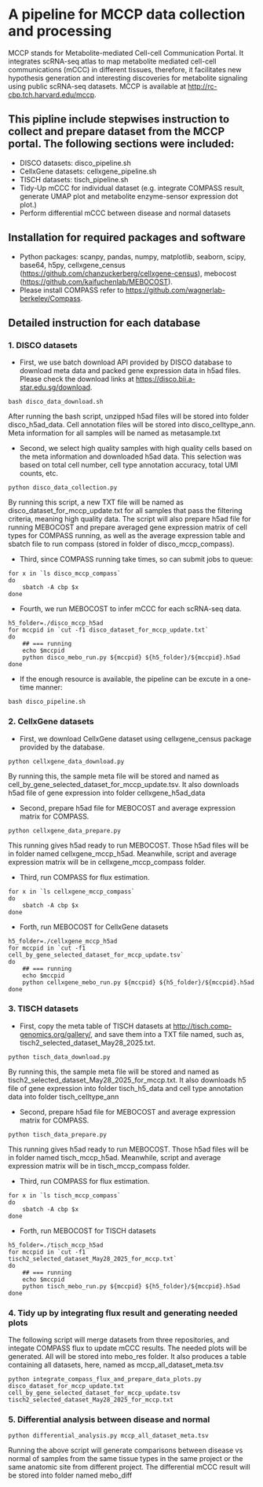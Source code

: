 # A pipeline for MCCP data collection and processing 
MCCP stands for Metabolite-mediated Cell-cell Communication Portal. It integrates scRNA-seq atlas to map metabolite mediated cell-cell communications (mCCC) in different tissues, therefore, it facilitates new hypothesis generation and interesting discoveries for metabolite signaling using public scRNA-seq datasets. MCCP is available at http://rc-cbp.tch.harvard.edu/mccp.


## This pipline include stepwises instruction to collect and prepare dataset from the MCCP portal. The following sections were included:

- DISCO datasets: disco_pipeline.sh
- CellxGene datasets: cellxgene_pipeline.sh
- TISCH datasets: tisch_pipeline.sh
- Tidy-Up mCCC for individual dataset (e.g. integrate COMPASS result, generate UMAP plot and metabolite enzyme-sensor expression dot plot.)
- Perform differential mCCC between disease and normal datasets


## Installation for required packages and software
- Python packages: scanpy, pandas, numpy, matplotlib, seaborn, scipy, base64, h5py, cellxgene_census (https://github.com/chanzuckerberg/cellxgene-census), mebocost (https://github.com/kaifuchenlab/MEBOCOST). 
- Please install COMPASS refer to https://github.com/wagnerlab-berkeley/Compass.

## Detailed instruction for each database
### 1. DISCO datasets

- First, we use batch download API provided by DISCO database to download meta data and packed gene expression data in h5ad files. Please check the download links at https://disco.bii.a-star.edu.sg/download.
```{bash}
bash disco_data_download.sh
```
<p>After running the bash script, unzipped h5ad files will be stored into folder disco_h5ad_data. Cell annotation files will be stored into disco_celltype_ann. Meta information for all samples will be named as metasample.txt</p>

- Second, we select high quality samples with high quality cells based on the meta information and downloaded h5ad data. This selection was based on total cell number, cell type annotation accuracy, total UMI counts, etc.
```{bash}
python disco_data_collection.py

```
<p>By running this script, a new TXT file will be named as disco_dataset_for_mccp_update.txt for all samples that pass the filtering criteria, meaning high quality data. The script will also prepare h5ad file for running MEBOCOST and prepare averaged gene expression matrix of cell types for COMPASS running, as well as the average expression table and sbatch file to run compass (stored in folder of disco_mccp_compass).</p>

- Third, since COMPASS running take times, so can submit jobs to queue:
```{bash}
for x in `ls disco_mccp_compass`
do 
    sbatch -A cbp $x
done
```

- Fourth, we run MEBOCOST to infer mCCC for each scRNA-seq data.
```{bash}
h5_folder=./disco_mccp_h5ad
for mccpid in `cut -f1 disco_dataset_for_mccp_update.txt`
do
    ## === running
    echo $mccpid
    python disco_mebo_run.py ${mccpid} ${h5_folder}/${mccpid}.h5ad
done
```

- If the enough resource is available, the pipeline can be excute in a one-time manner:
```{bash}
bash disco_pipeline.sh
```

### 2. CellxGene datasets

- First, we download CellxGene dataset using cellxgene_census package provided by the database.
```{bash}
python cellxgene_data_download.py
```
<p>By running this, the sample meta file will be stored and named as cell_by_gene_selected_dataset_for_mccp_update.tsv. It also downloads h5ad file of gene expression into folder cellxgene_h5ad_data</p>

- Second, prepare h5ad file for MEBOCOST and average expression matrix for COMPASS.
```{bash}
python cellxgene_data_prepare.py
```
<p>This running gives h5ad ready to run MEBOCOST. Those h5ad files will be in folder named cellxgene_mccp_h5ad. Meanwhile, script and average expression matrix will be in cellxgene_mccp_compass folder.</p>

- Third, run COMPASS for flux estimation.
```{bash}
for x in `ls cellxgene_mccp_compass`
do 
    sbatch -A cbp $x
done
```

- Forth, run MEBOCOST for CellxGene datasets
```{bash}
h5_folder=./cellxgene_mccp_h5ad
for mccpid in `cut -f1 cell_by_gene_selected_dataset_for_mccp_update.tsv`
do
    ## === running
    echo $mccpid
    python cellxgene_mebo_run.py ${mccpid} ${h5_folder}/${mccpid}.h5ad
done
```


### 3. TISCH datasets

- First, copy the meta table of TISCH datasets at http://tisch.comp-genomics.org/gallery/, and save them into a TXT file named, such as, tisch2_selected_dataset_May28_2025.txt.
```{bash}
python tisch_data_download.py
```
<p>By running this, the sample meta file will be stored and named as tisch2_selected_dataset_May28_2025_for_mccp.txt. It also downloads h5 file of gene expression into folder tisch_h5_data and cell type annotation data into folder tisch_celltype_ann</p>

- Second, prepare h5ad file for MEBOCOST and average expression matrix for COMPASS.
```{bash}
python tisch_data_prepare.py
```
<p>This running gives h5ad ready to run MEBOCOST. Those h5ad files will be in folder named tisch_mccp_h5ad. Meanwhile, script and average expression matrix will be in tisch_mccp_compass folder.</p>

- Third, run COMPASS for flux estimation.
```{bash}
for x in `ls tisch_mccp_compass`
do 
    sbatch -A cbp $x
done
```

- Forth, run MEBOCOST for TISCH datasets
```{bash}
h5_folder=./tisch_mccp_h5ad
for mccpid in `cut -f1 tisch2_selected_dataset_May28_2025_for_mccp.txt`
do
    ## === running
    echo $mccpid
    python tisch_mebo_run.py ${mccpid} ${h5_folder}/${mccpid}.h5ad
done
```

### 4. Tidy up by integrating flux result and generating needed plots
<p>The following script will merge datasets from three repositories, and integate COMPASS flux to update mCCC results. The needed plots will be generated. All will be stored into mebo_res folder. It also produces a table containing all datasets, here, named as mccp_all_dataset_meta.tsv</p>

```{bash}
python integrate_compass_flux_and_prepare_data_plots.py disco_dataset_for_mccp_update.txt cell_by_gene_selected_dataset_for_mccp_update.tsv tisch2_selected_dataset_May28_2025_for_mccp.txt
```

### 5. Differential analysis between disease and normal

```{bash}
python differential_analysis.py mccp_all_dataset_meta.tsv
```
<p>Running the above script will generate comparisons between disease vs normal of samples from the same tissue types in the same project or the same anatomic site from different project. The differential mCCC result will be stored into folder named mebo_diff</p>








